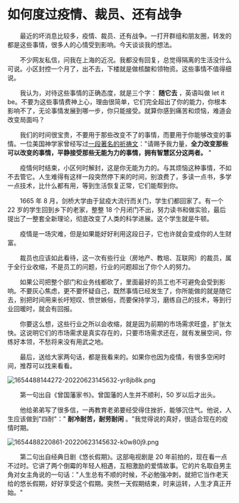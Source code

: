 # 如何度过疫情、裁员、还有战争

　　最近的坏消息比较多，疫情、裁员、还有战争。一打开群组和朋友圈，转发的都是这些事情，很多人的心情受到影响。今天谈谈我的想法。

　　不少网友私信，问我在上海的近况。我都没有回复，总觉得隔离的生活没什么可说。小区封控一个月了，出不去，下楼就是做核酸和领物资。这些事情不值得细说。

　　我认为，对待这些事情的正确态度，就是三个字： **随它去** ，英语叫做 let it be。不要为这些事情费神上心，理由很简单，它们完全超出了你的能力，你根本影响不了，无论事情发展到哪一步，你只能接受。就算你感到痛苦和烦恼，难道会改变局面吗？

　　我们的时间很宝贵，不要用于那些改变不了的事情，而要用于你能够改变的事情。一位美国神学家曾经写过[一段著名的祈祷文](https://baike.baidu.com/item/%E5%AE%81%E9%9D%99%E7%A5%B7%E6%96%87/8368408)："请赐予我力量，**全力改变那些可以改变的事情，平静接受那些无能为力的事情，拥有智慧区分这两者。** "

　　疫情何时结束，小区何时解封，这是你无能为力的。与其烦恼这种事情，不如不去管它。人生难得有这样一段突然停下来的时间，别浪费了，多读一点书，多学一点技术，比什么都有用，等到生活恢复正常，它们能帮到你。

　　1665 年 8 月，剑桥大学由于鼠疫大流行而关门，学生们都回家了。有一个 22 岁的学生回到乡下的老家，整整 18 个月闭门不出，努力读书和做实验，最后提出了一整套全新理论，彻底改变了人类的科学进展。这个学生就是牛顿。

　　疫情是一场灾难，但是如果能好好利用这段日子，它也许就会变成你的人生财富。

　　裁员也应该如此看待，这一次有些行业（房地产、教培、互联网）的裁员，属于全行业收缩，不是员工的问题，行业的问题超出了你个人的努力。

　　如果公司把整个部门和业务线都砍了，里面最好的员工也不可避免会受到影响。不要灰心焦虑，更不要怀疑自己，既然事情已经发生了，你所能做的就是随它去，别把时间用来长吁短叹、愤世嫉俗，而要保持学习，磨练自己的技术，等到行业回暖时，就会有回报。

　　你要这么想，这些行业之所以会收缩，就是因为前期的市场需求旺盛，扩张太快。这说明它们的市场需求是真实存在的，只要市场需求还在，就有发展空间，你练好本领，不愁将来没有用武之地。

　　最后，送给大家两句话，都是我看来的。如果你也因为疫情，有很多空闲时间，推荐可以找来看看。

![1654488144272-20220623145632-yr8jb8k.png](https://s2.loli.net/2022/09/17/bwLTP5lSGzFZWE2.png)

　　第一句出自《曾国藩家书》。曾国藩的人生并不顺利，50 岁以后才出头。

　　他给弟弟写了很多信，一再教育老弟要经受得住挫折，能够沉住气。他说，人生应该做到"四耐"：" **耐冷耐苦，耐劳耐闲** 。"我觉得说的真好，很适合现在的疫情时期。

![1654488220861-20220623145632-k0w80j9.png](https://s2.loli.net/2022/09/17/7oTLS4MdwbGKDf3.png)

　　第二句出自经典日剧《悠长假期》。这部电视剧是 20 年前拍的，现在看一点不过时。它讲了两个倒霉的年轻人相遇，互相激励的爱情故事。它的片名取自男主角对女主角说的一句话："人生总有不顺的时候，不必勉强冲刺，就把它当作老天给的悠长假期，好好享受这个假期。突然一天假期结束，时来运转，人生才真正开始。"
